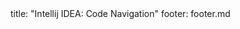 <frontmatter>
title: "Intellij IDEA: Code Navigation"
footer: footer.md
</frontmatter>

<include src="navbar.md" boilerplate />

<include src="unit-inPage-asFlat.md" boilerplate />